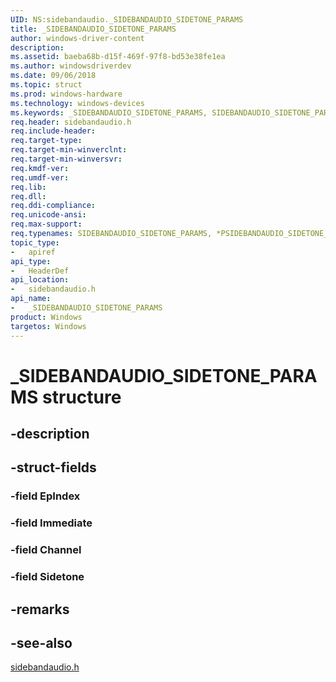 ```yaml
---
UID: NS:sidebandaudio._SIDEBANDAUDIO_SIDETONE_PARAMS
title: _SIDEBANDAUDIO_SIDETONE_PARAMS
author: windows-driver-content
description: 
ms.assetid: baeba68b-d15f-469f-97f8-bd53e38fe1ea
ms.author: windowsdriverdev
ms.date: 09/06/2018
ms.topic: struct
ms.prod: windows-hardware
ms.technology: windows-devices
ms.keywords: _SIDEBANDAUDIO_SIDETONE_PARAMS, SIDEBANDAUDIO_SIDETONE_PARAMS, *PSIDEBANDAUDIO_SIDETONE_PARAMS, 
req.header: sidebandaudio.h
req.include-header:
req.target-type:
req.target-min-winverclnt:
req.target-min-winversvr:
req.kmdf-ver:
req.umdf-ver:
req.lib:
req.dll:
req.ddi-compliance:
req.unicode-ansi:
req.max-support:
req.typenames: SIDEBANDAUDIO_SIDETONE_PARAMS, *PSIDEBANDAUDIO_SIDETONE_PARAMS
topic_type: 
-	apiref
api_type: 
-	HeaderDef
api_location: 
-	sidebandaudio.h
api_name: 
-	_SIDEBANDAUDIO_SIDETONE_PARAMS
product: Windows
targetos: Windows
---
```


# _SIDEBANDAUDIO_SIDETONE_PARAMS structure

## -description


## -struct-fields

### -field EpIndex
 
### -field Immediate
 
### -field Channel
 
### -field Sidetone
 

## -remarks

## -see-also
[sidebandaudio.h](index.md)